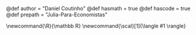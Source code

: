 <!-----------------------------------------------------
Add here global page variables to use throughout your
website.
------------------------------------------------------->
@def author = "Daniel Coutinho"
@def hasmath = true
@def hascode = true
@def prepath = "Julia-Para-Economistas"

<!-----------------------------------------------------
Add here global latex commands to use throughout your
pages. It can be math commands but does not need to be.
For instance:
* \newcommand{\phrase}{This is a long phrase to copy.}
------------------------------------------------------->
\newcommand{\R}{\mathbb R}
\newcommand{\scal}[1]{\langle #1 \rangle}

